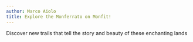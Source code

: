 ```yaml
---
author: Marco Aiolo
title: Explore the Monferrato on Monfit!
---
```


Discover new trails that tell the story and beauty of these enchanting lands

